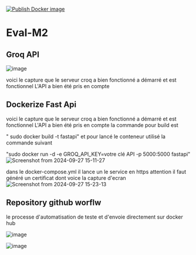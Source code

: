 [![Publish Docker image](https://github.com/Gniamor/Eval-M2/actions/workflows/docker-deploy.yml/badge.svg)](https://github.com/Gniamor/Eval-M2/actions/workflows/docker-deploy.yml)

# Eval-M2

## Groq API

![image](https://github.com/user-attachments/assets/409d0947-ccd7-43bb-8086-7d8d452719d4)

voici le capture que le serveur croq a bien fonctionné a démarré et est fonctionnel
L'API a bien été pris en compte


## Dockerize Fast Api

voici le capture que le serveur croq a bien fonctionné a démarré et est fonctionnel
L'API a bien été pris en compte
la commande pour build est 

" sudo docker build -t fastapi"
et pour lancé le conteneur utilisé la commande suivant 

"sudo docker run -d -e GROQ_API_KEY=votre clé API -p 5000:5000 fastapi"
![Screenshot from 2024-09-27 15-11-27](https://github.com/user-attachments/assets/55df71ac-570d-41ba-a0e6-96184602c69d)


dans le docker-compose.yml il lance un le service en https attention il faut généré un certificat
dont voice la capture d'ecran
![Screenshot from 2024-09-27 15-23-13](https://github.com/user-attachments/assets/8a0ddb3b-0da9-4686-900d-03c2512ef463)


## Repository github worflw
le processe d'automatisation de teste et d'envoie directement sur docker hub

![image](https://github.com/user-attachments/assets/ca06e2d1-e840-46b8-a0a8-fcc96e84d0d6)


![image](https://github.com/user-attachments/assets/072b4bc5-34f6-48dc-bc63-73f0d6471243)
